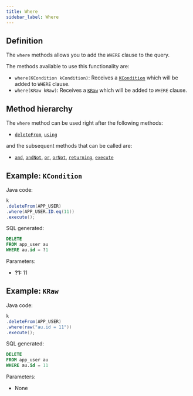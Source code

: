 ```yaml
---
title: Where
sidebar_label: Where
---
```


## Definition

The `where` methods allows you to add the `WHERE` clause to the query.

The methods available to use this functionality are:

- `where(KCondition kCondition)`: Receives a [`KCondition`](/docs/misc/kcondition/introduction) which will be added to `WHERE` clause.
- `where(KRaw kRaw)`: Receives a [`KRaw`](/docs/misc/select-list-values#7-kraw) which will be added to `WHERE` clause.

## Method hierarchy

The `where` method can be used right after the following methods:

- [`deleteFrom`](/docs/delete-statement/delete-from/), [`using`](/docs/delete-statement/using/)

and the subsequent methods that can be called are:

- [`and`](/docs/delete-statement/where/and), [`andNot`](/docs/delete-statement/where/and-not), [`or`](/docs/delete-statement/where/or), [`orNot`](/docs/delete-statement/where/or-not), [`returning`](/docs/delete-statement/returning), [`execute`](/docs/select-statement/select/)

## Example: `KCondition`

Java code:

```java
k
.deleteFrom(APP_USER)
.where(APP_USER.ID.eq(11))
.execute();
```

SQL generated:

```sql
DELETE
FROM app_user au
WHERE au.id = ?1
```

Parameters:

- **?1:** 11

## Example: `KRaw`

Java code:

```java
k
.deleteFrom(APP_USER)
.where(raw("au.id = 11"))
.execute();
```

SQL generated:

```sql
DELETE
FROM app_user au
WHERE au.id = 11
```

Parameters:

- None
